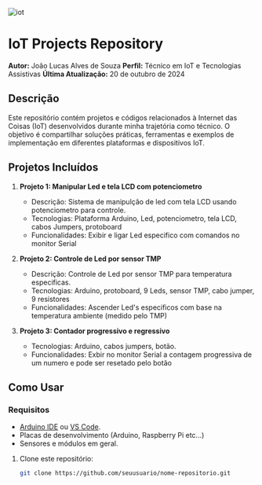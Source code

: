 ![iot](https://github.com/user-attachments/assets/0735b20c-0e8a-48d0-be90-d3249fc610fb)

# IoT Projects Repository

**Autor:** João Lucas Alves de Souza
**Perfil:** Técnico em IoT e Tecnologias Assistivas
**Última Atualização:** 20 de outubro de 2024

## Descrição

Este repositório contém projetos e códigos relacionados à Internet das Coisas (IoT) desenvolvidos durante minha trajetória como técnico. O objetivo é compartilhar soluções práticas, ferramentas e exemplos de implementação em diferentes plataformas e dispositivos IoT.

## Projetos Incluídos

1. **Projeto 1: Manipular Led e tela LCD com potenciometro**
   - Descrição: Sistema de manipulção de led com tela LCD usando potenciometro para controle.
   - Tecnologias: Plataforma Arduino, Led, potenciometro, tela LCD, cabos Jumpers, protoboard
   - Funcionalidades: Exibir e ligar Led especifico com comandos no monitor Serial

2. **Projeto 2: Controle de Led por sensor TMP**
   - Descrição: Controle de Led por sensor TMP para temperatura especificas.
   - Tecnologias: Arduino, protoboard, 9 Leds, sensor TMP, cabo jumper, 9 resistores
   - Funcionalidades: Ascender Led's especificos com base na temperatura ambiente (medido pelo TMP)

3. **Projeto 3: Contador progressivo e regressivo**
   - Tecnologias: Arduino, cabos jumpers, botão.
   - Funcionalidades: Exbir no monitor Serial a contagem progressiva de um numero e pode ser resetado pelo botão

## Como Usar

### Requisitos

- [Arduino IDE](https://www.arduino.cc/en/software) ou [VS Code](https://code.visualstudio.com/).
- Placas de desenvolvimento (Arduino, Raspberry Pi etc...)
- Sensores e módulos em geral.


1. Clone este repositório:

   ```bash
   git clone https://github.com/seuusuario/nome-repositorio.git
